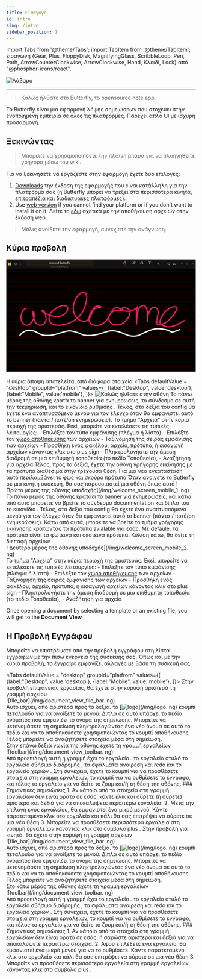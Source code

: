 ```yaml
---
title: Εισαγωγή
id: intro
slug: /intro
sidebar_position: 1
---
```


import Tabs from '@theme/Tabs';
import TabItem from '@theme/TabItem';
εισαγωγή {Gear, Plus, FloppyDisk, MagnifyingGlass, ScribbleLoop, Pen, Path, ArrowCounterClockwise, ArrowClockwise, Hand, Κλειδί, Lock} από "@phosphor-icons/react".

![Λάβαρο](/img/banner.png)

---

> Καλώς ήλθατε στο Butterfly, το opensource note app.

Το Butterfly είναι μια εφαρμογή λήψης σημειώσεων που στοχεύει στην ενοποιημένη εμπειρία σε όλες τις πλατφόρμες. Παρέχει απλό UI με ισχυρή προσαρμογή.

## Ξεκινώντας

> Μπορείτε να χρησιμοποιήσετε την πλαϊνή μπάρα για να πλοηγηθείτε γρήγορα μέσω του wiki.

Για να ξεκινήσετε να εργάζεστε στην εφαρμογή έχετε δύο επιλογές:

1. [Downloads](/downloads) την έκδοση της εφαρμογής που είναι κατάλληλη για την πλατφόρμα σας (η Butterfly μπορεί να τρέξει στα περισσότερα κινητά, επιτραπέζια και διαδικτυακές πλατφόρμες).
2. Use [web version](https://web.butterfly.linwood.dev) if you cannot find your platform or if you don't want to install it on it. Δείτε το [εδώ](storage#web) σχετικά με την αποθήκευση αρχείων στην έκδοση web.

> Μόλις ανοίξετε την εφαρμογή, συνεχίστε την ανάγνωση.

## Κύρια προβολή

![Κύρια προβολή](main.png)

Η κύρια άποψη αποτελείται από διάφορα στοιχεία
<Tabs
    defaultValue = "desktop"
    groupId="platfrom"
        values={[
        {label:"Desktop", value:'desktop'},
 {label:"Mobile", value:'mobile'},
 ]}>
    <TabItem value="desktop">
        ![Καλώς ήλθατε στην οθόνη](/img/welcome_screen_desktop.png)
        Το πάνω μέρος της οθόνης κρατά το banner για ενημερώσεις, το σύνδεσμο σε αυτή την τεκμηρίωση, και το εικονίδιο ρύθμισης <Gear/>. Τέλος, στα δεξιά του <Gear/> config θα έχετε ένα αναπτυσσόμενο μενού για τον έλεγχο όταν θα εμφανιστεί αυτό το banner (πάντα / ποτέ/on ενημερώσεις).
        Το τμήμα "Αρχεία" στην κύρια περιοχή της αριστεράς. Εκεί, μπορείτε να εκτελέσετε τις τυπικές λειτουργίες:
            - Επιλέξτε τον τύπο εμφάνισης (πλέγμα ή λίστα)
            - Επιλέξτε τον [χώρο αποθήκευσης](storage) των αρχείων
            - Ταξινόμηση της σειράς εμφάνισης των αρχείων
            - Προσθήκη ενός φακέλου, αρχείο, πρότυπο, ή εισαγωγή αρχείων κάνοντας κλικ στο <Plus/> plus sign
            - Πληκτρολογήστε την άμεση διαδρομή σε μια επιθυμητή τοποθεσία (το πεδίο Τοποθεσία),
            - Αναζήτηση για αρχεία
        Τέλος, προς τα δεξιά, έχετε την οθόνη γρήγορης εκκίνησης με τα πρότυπα διαθέσιμα στην τρέχουσα θέση. Για μια νέα εγκατάσταση αυτό περιλαμβάνει το φως και σκούρο πρότυπο
    </TabItem>
    <TabItem value="mobile">
        Όταν ανοίγετε το Butterfly σε μια κινητή συσκευή, θα σας παρουσιαστεί μια οθόνη όπως αυτό
        ! Πρώτο μέρος της οθόνης υποδοχής](/img/welcome_screen_mobile_1. ng)   
        Το πάνω μέρος της οθόνης κρατάει το banner για ενημερώσεις, και κάτω από αυτό μπορείτε να βρείτε το σύνδεσμο documnentation και δίπλα του το εικονίδιο <Gear/>. Τέλος, στα δεξιά του <Gear/> config θα έχετε ένα αναπτυσσόμενο μενού για τον έλεγχο όταν θα εμφανιστεί αυτό το banner (πάντα / ποτέ/on ενημερώσεις).
        Κάτω από αυτά, μπορείτε να βρείτε το τμήμα γρήγορης εκκίνησης κρατώντας τα πρότυπα avialable για εσάς. Με defaule, τα πρότυπα είναι τα φωτεινά και σκοτεινά πρότυπα. 
        Κύλιση κάτω, θα δείτε τη διεπαφή αρχείου:
        \
        ! Δεύτερο μέρος της οθόνης υποδοχής](/img/welcome_screen_mobile_2. ng)  
        Το τμήμα "Αρχεία" στην κύρια περιοχή της αριστεράς. Εκεί, μπορείτε να εκτελέσετε τις τυπικές λειτουργίες:
        - Επιλέξτε τον τύπο εμφάνισης (πλέγμα ή λίστα)
        - Επιλέξτε τον [χώρο αποθήκευσης](storage) των αρχείων
        - Ταξινόμηση της σειράς εμφάνισης των αρχείων
        - Προσθήκη ενός φακέλου, αρχείο, πρότυπο, ή εισαγωγή αρχείων κάνοντας κλικ στο <Plus/> plus sign
        - Πληκτρολογήστε την άμεση διαδρομή σε μια επιθυμητή τοποθεσία (το πεδίο Τοποθεσία),
        - Αναζήτηση για αρχεία
    </TabItem>
</Tabs>

Once opening a document by selecting a template or an existing file, you will get to the **Document View**

## Η Προβολή Εγγράφου

Μπορείτε να επιστρέψετε από την προβολή εγγράφου στη λίστα εγγράφων με την πίσω ενέργεια της συσκευής σας. Όπως και με την κύρια προβολή, το έγγραφο εμφανίζει αλλαγές με βάση τη συσκευή σας.

<Tabs
    defaultValue = "desktop"
    groupId="platfrom"
        values={[
        {label:"Desktop", value:'desktop'},
 {label:"Mobile", value:'mobile'},
 ]}>
    <TabItem value="desktop">
        Στην προβολή επιφάνειας εργασίας, θα έχετε στην κορυφή αριστερά τη γραμμή αρχείου\
        ![file_bar](/img/document_view_file_bar. ng)\
        Αυτό ισχύει, από αριστερά προς τα δεξιά. το 
        [<img alt="logo" src="/img/logo.png" width="16"/>](/img/logo. ng)
        κουμπί πεταλούδα για να ανοίξετε το μενού. Δίπλα σε αυτό υπάρχει το πεδίο ονόματος που εμφανίζει το όνομα της σημείωσης. Μπορείτε να μετονομάσετε τη σημείωση πληκτρολογώντας ένα νέο όνομα σε αυτό το πεδίο και να το αποθηκεύσετε χρησιμοποιώντας το κουμπί αποθήκευσης <FloppyDisk/>. Τέλος μπορείτε να αναζητήσετε <MagnifyingGlass/> στοιχεία μέσα στη σημείωση.
        \
        Στην επάνω δεξιά γωνία της οθόνης έχετε τη γραμμή εργαλείων\
        ![toolbar](/img/document_view_toolbar. ng)\
        Από προεπιλογή αυτή η γραμμή έχει το εργαλείο <ScribbleLoop/> . το εργαλείο στυλό <Pen/> το εργαλείο σβήσιμο διαδρομής <Path/> , τα σφάλματα <ArrowCounterClockwise/> αναίρεση και <ArrowClockwise/> redo και το εργαλείο χεριών <Hand/>. Στη συνέχεια, έχετε το κουμπί <Plus/> για να προσθέσετε στοιχεία στη γραμμή εργαλείων, το κουμπί <Wrench/> για να ρυθμίσετε το έγγραφο, και τέλος το εργαλείο <Lock/> για να δείτε το ζουμ και/ή τη θέση της οθόνης. 
        ### Σημαντικές σημειώσεις
        1. Αν κάποιο από τα στοιχεία στη γραμμή εργαλείων δεν είναι ορατό σε εσάς, κάντε κλικ και σύρετε (ή σύρετε) αριστερά και δεξιά για να αποκαλύψετε περαιτέρω εργαλεία. 
        2. Μετά την επιλογή ενός εργαλείου, θα εμφανιστεί ένα μικρό μενού. Κάντε παρατεταμένο κλικ στο εργαλείο και πάλι θα σας επιτρέψει να σύρετε σε μια νέα θέση
        3. Μπορείτε να προσθέσετε περισσότερα εργαλεία στη γραμμή εργαλείων κάνοντας κλικ στο σύμβολο <Plus/> plus . 
    </TabItem>
    <TabItem value="mobile">
        Στην προβολή για κινητά, θα έχετε στην κορυφή τη γραμμή αρχείων\
        ![file_bar](/img/document_view_file_bar. ng)\
        Αυτό ισχύει, από αριστερά προς τα δεξιά. το 
        [<img alt="logo" src="/img/logo.png" width="16"/>](/img/logo. ng)
        κουμπί πεταλούδα για να ανοίξετε το μενού. Δίπλα σε αυτό υπάρχει το πεδίο ονόματος που εμφανίζει το όνομα της σημείωσης. Μπορείτε να μετονομάσετε τη σημείωση πληκτρολογώντας ένα νέο όνομα σε αυτό το πεδίο και να το αποθηκεύσετε χρησιμοποιώντας το κουμπί αποθήκευσης <FloppyDisk/>. Τέλος μπορείτε να αναζητήσετε <MagnifyingGlass/> στοιχεία μέσα στη σημείωση.
        \
        Στο κάτω μέρος της οθόνης έχετε τη γραμμή εργαλείων\
        ![toolbar](/img/document_view_toolbar. ng)\
        Από προεπιλογή αυτή η γραμμή έχει το εργαλείο <ScribbleLoop/> . το εργαλείο στυλό <Pen/> το εργαλείο σβήσιμο διαδρομής <Path/> , τα σφάλματα <ArrowCounterClockwise/> αναίρεση και <ArrowClockwise/> redo και το εργαλείο χεριών <Hand/>. Στη συνέχεια, έχετε το κουμπί <Plus/> για να προσθέσετε στοιχεία στη γραμμή εργαλείων, το κουμπί <Wrench/> για να ρυθμίσετε το έγγραφο, και τέλος το εργαλείο <Lock/> για να δείτε το ζουμ και/ή τη θέση της οθόνης. 
        ### Σημαντικές σημειώσεις
        1. Αν κάποιο από τα στοιχεία στη γραμμή εργαλείων δεν είναι ορατό σε εσάς, ή σαρώστε αριστερά και δεξιά για να αποκαλύψετε περαιτέρω στοιχεία. 
        2. Αφού επιλέξετε ένα εργαλείο, θα εμφανιστεί ένα μικρό μενού για να το ρυθμίσετε. Κάντε παρατεταμένο κλικ στο εργαλείο και πάλι θα σας επιτρέψει να σύρετε σε μια νέα θέση
        3. Μπορείτε να προσθέσετε περισσότερα εργαλεία στη γραμμή εργαλείων κάνοντας κλικ στο σύμβολο <Plus/> plus . 
    </TabItem>
</Tabs>
